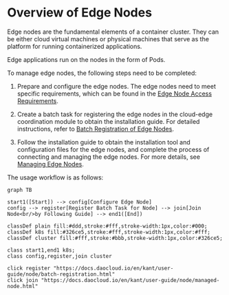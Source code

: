 # Overview of Edge Nodes

Edge nodes are the fundamental elements of a container cluster. They can be either
cloud virtual machines or physical machines that serve as the platform for running containerized applications.

Edge applications run on the nodes in the form of Pods.

To manage edge nodes, the following steps need to be completed:

1. Prepare and configure the edge nodes. The edge nodes need to meet specific requirements,
   which can be found in the [Edge Node Access Requirements](./join-rqmt.md).

2. Create a batch task for registering the edge nodes in the cloud-edge coordination module to
   obtain the installation guide. For detailed instructions, refer to
   [Batch Registration of Edge Nodes](./batch-registration.md).

3. Follow the installation guide to obtain the installation tool and configuration files for the edge nodes,
   and complete the process of connecting and managing the edge nodes. For more details,
   see [Managing Edge Nodes](./managed-node.md).

The usage workflow is as follows:

```mermaid
graph TB

start1([Start]) --> config[Configure Edge Node]
config --> register[Register Batch Task for Node] --> join[Join Node<br/>by Following Guide] --> end1([End])

classDef plain fill:#ddd,stroke:#fff,stroke-width:1px,color:#000;
classDef k8s fill:#326ce5,stroke:#fff,stroke-width:1px,color:#fff;
classDef cluster fill:#fff,stroke:#bbb,stroke-width:1px,color:#326ce5;

class start1,end1 k8s;
class config,register,join cluster

click register "https://docs.daocloud.io/en/kant/user-guide/node/batch-registration.html"
click join "https://docs.daocloud.io/en/kant/user-guide/node/managed-node.html"
```
